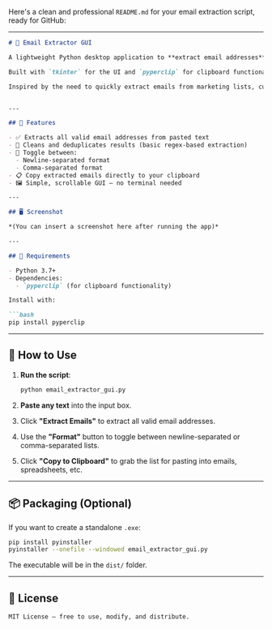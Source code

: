 Here's a clean and professional `README.md` for your email extraction script, ready for GitHub:

---

````markdown
# 📧 Email Extractor GUI

A lightweight Python desktop application to **extract email addresses** from any block of text, with easy formatting and one-click clipboard copy.

Built with `tkinter` for the UI and `pyperclip` for clipboard functionality.

Inspired by the need to quickly extract emails from marketing lists, customer exports, or chat logs without messing with Excel or regex tools.


---

## 🚀 Features

- ✅ Extracts all valid email addresses from pasted text
- 🧹 Cleans and deduplicates results (basic regex-based extraction)
- 🔁 Toggle between:
  - Newline-separated format
  - Comma-separated format
- 📋 Copy extracted emails directly to your clipboard
- 🖼️ Simple, scrollable GUI — no terminal needed

---

## 🖥️ Screenshot

*(You can insert a screenshot here after running the app)*

---

## 🔧 Requirements

- Python 3.7+
- Dependencies:
  - `pyperclip` (for clipboard functionality)

Install with:

```bash
pip install pyperclip
````

---

## 📝 How to Use

1. **Run the script**:

   ```bash
   python email_extractor_gui.py
   ```

2. **Paste any text** into the input box.

3. Click **"Extract Emails"** to extract all valid email addresses.

4. Use the **"Format"** button to toggle between newline-separated or comma-separated lists.

5. Click **"Copy to Clipboard"** to grab the list for pasting into emails, spreadsheets, etc.

---

## 📦 Packaging (Optional)

If you want to create a standalone `.exe`:

```bash
pip install pyinstaller
pyinstaller --onefile --windowed email_extractor_gui.py
```

The executable will be in the `dist/` folder.

---

## 📄 License
    MIT License — free to use, modify, and distribute.
